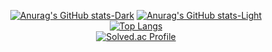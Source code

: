 <div align="center">

  [![Anurag's GitHub stats-Dark](https://github-readme-stats.vercel.app/api?username=aidenyoun&count_private=true&show_icons=true&theme=dark#gh-dark-mode-only)](https://github.com/anuraghazra/github-readme-stats#gh-dark-mode-only)
  [![Anurag's GitHub stats-Light](https://github-readme-stats.vercel.app/api?username=aidenyoun&count_private=true&show_icons=true&theme=default#gh-light-mode-only)](https://github.com/anuraghazra/github-readme-stats#gh-light-mode-only)
  <br/>
    [![Top Langs](https://github-readme-stats.vercel.app/api/top-langs/?username=aidenyoun&hide_progress=true)](https://github.com/anuraghazra/github-readme-stats)
  <br/>
  [![Solved.ac Profile](http://mazassumnida.wtf/api/v2/generate_badge?boj=younyw15)](https://solved.ac/younyw15/)
  <br/>
</div>
